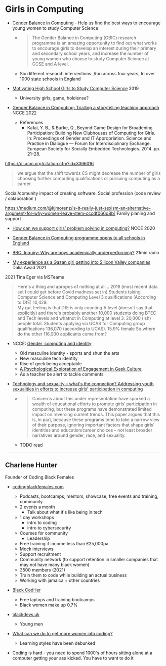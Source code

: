 Girls in Computing
==================

* [Gender Balance in Computing](https://teachcomputing.org/gender-balance) - Help us find the best ways to encourage young women to study Computer Science
    * > The Gender Balance in Computing (GBIC) research programme is an amazing opportunity to find out what works to encourage girls to develop an interest during their primary and secondary school years, and increase the number of young women who choose to study Computer Science at GCSE and A level.
    * Six different research interventions ,Run across four years, In over 1000 state schools in England

* [Motivating High School Girls to Study Computer Science](https://dl.acm.org/doi/10.1145/3304221.3325589) 2019
    * University girls, game, hololense?


* [Gender Balance in Computing: Trialling a storytelling teaching approach](https://blog.teachcomputing.org/gender-balance-in-computing-trialling-a-storytelling-teaching-approach/) NCCE 2022
    * References
        * Kafai, Y. B., & Burke, Q., Beyond Game Design for Broadening Participation: Building New Clubhouses of Computing for Girls. In: Proceedings of Gender and IT Appropriation. Science and Practice in Dialogue — Forum for Interdisciplinary Exchange. European Society for Socially Embedded Technologies. 2014. pp. 21–28.


https://dl.acm.org/citation.cfm?id=3366016

> we argue that the shift towards CS might decrease the number of girls choosing further computing qualifications or pursuing computing as a career.

Social/comunity impact of creating software.
Social profession (code review / colaboration )

https://medium.com/@kjmorenz/is-it-really-just-sexism-an-alternative-argument-for-why-women-leave-stem-cccdf066d8b1
Family planing and support

* [How can we support girls’ problem solving in computing?](https://blog.teachcomputing.org/how-can-we-support-girls-problem-solving-in-computing/) NCCE 2020
* [Gender Balance in Computing programme opens to all schools in England](https://www.raspberrypi.org/blog/gender-balance-in-computing-all-schools-england/)


* [BBC: Inquiry: Why are boys academically underperforming?](https://www.bbc.co.uk/programmes/w3cszl4l) 21min radio

* [My experience as a Gazan girl getting into Silicon Valley companies](https://daliaawad28.medium.com/my-experience-as-a-gazan-girl-getting-into-silicon-valley-companies-488062d769a1) Dalia Awad 2021


2021 Tina Eger via MSTeams
> Here's a thing and apropos of nothing at all... 
> 2019 (most recent data set I could get before Covid madness set in) 
> Students taking Computer Science and Computing Level 3 qualifications (According to DfE) 10,429.  
> My gut feeling is that DfE is only counting A level (doesn't say that explicitly) and there's probably another 10,000 students doing BTEC and Tech levels and whatnot in Computing at level 3.
> 20,000 (ish) people total. 
> Students applying via UCAS for Computing group qualifications 136,070 (according to UCAS). 
> 15.9% female 
> So where do  the other 116,000 applicants come from?

* NCCE: [Gender, computing and identity](https://blog.teachcomputing.org/gender-computing-and-identity/)
    * Old masculine identity - sports and shun the arts
    * New masculine tech identity
    * Rise of geek being acceptable
    * [A Psychological Exploration of Engagement in Geek Culture](https://journals.plos.org/plosone/article?id=10.1371/journal.pone.0142200)
    * As a teacher be alert to tackle comments


* [Technology and sexuality – what's the connection? Addressing youth sexualities in efforts to increase girls' participation in computing](https://www.tandfonline.com/doi/abs/10.1080/17439884.2014.933847)
    * > Concerns about this under representation have sparked a wealth of educational efforts to promote girls’ participation in computing, but these programs have demonstrated limited impact on reversing current trends. This paper argues that this is, in part, because these programs tend to take a narrow view of their purpose, ignoring important factors that shape girls’ identities and education/career choices – not least broader narratives around gender, race, and sexuality.
    * TODO read


---


Charlene Hunter
---------------

Founder of Coding Black Females

* [codingblackfemales.com](https://codingblackfemales.com)
    * Podcasts, bootcamps, mentors, showcase, free events and training, community.
    * 2 events a month
        * Talk about what it's like being in tech
    * 1 day workshops
        * intro to coding
        * intro to cybersecurity
    * Courses for community
        * Leadership
    * Free training if income less than £25,000pa
    * Mock interviews
    * Support recruitment
    * Community network (to support retention in smaller companies that may not have many black women)
    * 3500 members (2021)
    * Train them to code while building an actual business
    * Working with jamaica + other countries
* [Black CodHer](https://blackcodher.com)
    * Free laptops and training bootcamps
    * Black women make up 0.7%
* [blackdevs.uk](https://www.blackdevs.uk/)
    * Young men



* [What can we do to get more women into coding?](https://www.bbc.co.uk/news/business-59045771)
    * Learning styles have been debunked

* Coding is hard - you need to spend 1000's of hours sitting alone at a computer getting your ass kicked. You have to want to do it